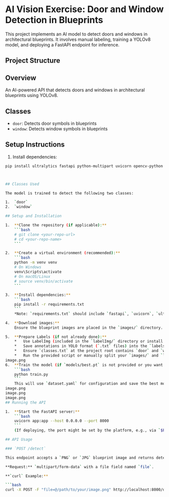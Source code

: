 # AI Vision Exercise: Door and Window Detection in Blueprints

This project implements an AI model to detect doors and windows in architectural blueprints. It involves manual labeling, training a YOLOv8 model, and deploying a FastAPI endpoint for inference.

## Project Structure

## Overview
An AI-powered API that detects doors and windows in architectural blueprints using YOLOv8.

## Classes
- `door`: Detects door symbols in blueprints
- `window`: Detects window symbols in blueprints

## Setup Instructions

1. Install dependencies:
```bash
pip install ultralytics fastapi python-multipart uvicorn opencv-python numpy



## Classes Used

The model is trained to detect the following two classes:

1.  `door`
2.  `window`

## Setup and Installation

1.  **Clone the repository (if applicable):**
    ```bash
    # git clone <your-repo-url>
    # cd <your-repo-name>
    ```

2.  **Create a virtual environment (recommended):**
    ```bash
    python -m venv venv
    # On Windows
    venv\Scripts\activate
    # On macOS/Linux
    # source venv/bin/activate
    ```

3.  **Install dependencies:**
    ```bash
    pip install -r requirements.txt
    ```
    *Note: `requirements.txt` should include `fastapi`, `uvicorn`, `ultralytics`, `python-multipart`, `opencv-python`, etc.*

4.  **Download images:**
    Ensure the blueprint images are placed in the `images/` directory. You can download them from [here](https://drive.google.com/drive/folders/1Uj_Lop-g9uNFzrXFHoT5xt8zgaFKJWgP?usp=sharing).

5.  **Prepare Labels (if not already done):**
    *   Use LabelImg (included in the `labelImg/` directory or install separately) to annotate images in the `images/` folder.
    *   Save annotations in YOLO format (`.txt` files) into the `labels/` directory.
    *   Ensure `classes.txt` at the project root contains `door` and `window` on separate lines.
    *   Run the provided script or manually split your `images/` and `labels/` data into `dataset/train/images`, `dataset/train/labels`, `dataset/val/images`, and `dataset/val/labels` (e.g., 80% train, 20% val).
image.png
6.  **Train the model (if `models/best.pt` is not provided or you want to retrain):
    ```bash
    python train.py
    ```
    This will use `dataset.yaml` for configuration and save the best model to `runs/detect/<experiment_name>/weights/best.pt`. Copy this to `models/best.pt` for the API to use.
image.png
image.png
image.png
## Running the API

1.  **Start the FastAPI server:**
    ```bash
    uvicorn app:app --host 0.0.0.0 --port 8000
    ```
    (If deploying, the port might be set by the platform, e.g., via `$PORT` environment variable).

## API Usage

### `POST /detect`

This endpoint accepts a `PNG` or `JPG` blueprint image and returns detected objects (doors and windows) with their bounding boxes, labels, and confidence scores.

**Request:** `multipart/form-data` with a file field named `file`.

**`curl` Example:**

```bash
curl -X POST -F "file=@/path/to/your/image.png" http://localhost:8000/detect